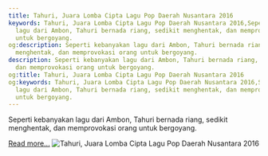 ```yaml
---
title: Tahuri, Juara Lomba Cipta Lagu Pop Daerah Nusantara 2016
keywords: Tahuri, Juara Lomba Cipta Lagu Pop Daerah Nusantara 2016,Seperti kebanyakan
  lagu dari Ambon, Tahuri bernada riang, sedikit menghentak, dan memprovokasi orang
  untuk bergoyang.
og:description: Seperti kebanyakan lagu dari Ambon, Tahuri bernada riang, sedikit
  menghentak, dan memprovokasi orang untuk bergoyang.
description: Seperti kebanyakan lagu dari Ambon, Tahuri bernada riang, sedikit menghentak,
  dan memprovokasi orang untuk bergoyang.
og:title: Tahuri, Juara Lomba Cipta Lagu Pop Daerah Nusantara 2016
og:keywords: Tahuri, Juara Lomba Cipta Lagu Pop Daerah Nusantara 2016,Seperti kebanyakan
  lagu dari Ambon, Tahuri bernada riang, sedikit menghentak, dan memprovokasi orang
  untuk bergoyang.
---
```


Seperti kebanyakan lagu dari Ambon, Tahuri bernada riang, sedikit menghentak, dan memprovokasi orang untuk bergoyang.

[Read more...](https://www.sportourism.id/post/5848/tahuri-juara-lomba-cipta-lagu-pop-daerah-nusantara-2016 "Tahuri, Juara Lomba Cipta Lagu Pop Daerah Nusantara 2016")
![Tahuri, Juara Lomba Cipta Lagu Pop Daerah Nusantara 2016](https://services.sportourism.id/fileload/0jpg-FaFC.jpg "Tahuri, Juara Lomba Cipta Lagu Pop Daerah Nusantara 2016")